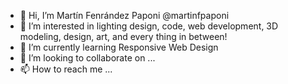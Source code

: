 - 👋 Hi, I’m  Martín Fenrández Paponi @martinfpaponi
- 👀 I’m interested in lighting design, code, web development, 3D modeling, design, art, and every thing in between!
- 🌱 I’m currently learning Responsive Web Design
- 💞️ I’m looking to collaborate on ...
- 📫 How to reach me ...

<!---
serendipia21/serendipia21 is a ✨ special ✨ repository because its `README.md` (this file) appears on your GitHub profile.
You can click the Preview link to take a look at your changes.
--->
